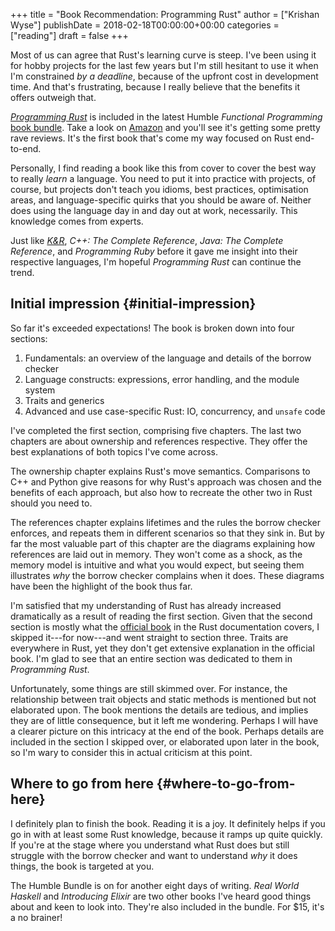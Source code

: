 +++
title = "Book Recommendation: Programming Rust"
author = ["Krishan Wyse"]
publishDate = 2018-02-18T00:00:00+00:00
categories = ["reading"]
draft = false
+++

Most of us can agree that Rust's learning curve is steep. I've been using it for
hobby projects for the last few years but I'm still hesitant to use it when I'm
constrained _by a deadline_, because of the upfront cost in development
time. And that's frustrating, because I really believe that the benefits it
offers outweigh that.

[_Programming Rust_](http://shop.oreilly.com/product/0636920040385.do) is included in the latest Humble _Functional Programming_
[book bundle](https://www.humblebundle.com/books/functional-programming-books). Take a look on [Amazon](https://www.amazon.com/product-reviews/1491927283/ref=cm%5Fcr%5Fdp%5Fd%5Fcmps%5Fbtm?ie=UTF8&reviewerType=all%5Freviews) and you'll see it's getting some pretty rave
reviews. It's the first book that's come my way focused on Rust end-to-end.

Personally, I find reading a book like this from cover to cover the best way to
really _learn_ a language. You need to put it into practice with projects, of
course, but projects don't teach you idioms, best practices, optimisation areas,
and language-specific quirks that you should be aware of. Neither does using the
language day in and day out at work, necessarily. This knowledge comes from
experts.

Just like [_K&R_](https://en.wikipedia.org/wiki/The%5FC%5FProgramming%5FLanguage), _C++: The Complete Reference_, _Java: The Complete Reference_,
and _Programming Ruby_ before it gave me insight into their respective
languages, I'm hopeful _Programming Rust_ can continue the trend.


## Initial impression {#initial-impression}

So far it's exceeded expectations! The book is broken down into four sections:

1.  Fundamentals: an overview of the language and details of the borrow checker
2.  Language constructs: expressions, error handling, and the module system
3.  Traits and generics
4.  Advanced and use case-specific Rust: IO, concurrency, and `unsafe` code

I've completed the first section, comprising five chapters. The last two
chapters are about ownership and references respective. They offer the best
explanations of both topics I've come across.

The ownership chapter explains Rust's move semantics. Comparisons to C++ and
Python give reasons for why Rust's approach was chosen and the benefits of each
approach, but also how to recreate the other two in Rust should you need to.

The references chapter explains lifetimes and the rules the borrow checker
enforces, and repeats them in different scenarios so that they sink in. But by
far the most valuable part of this chapter are the diagrams explaining how
references are laid out in memory. They won't come as a shock, as the memory
model is intuitive and what you would expect, but seeing them illustrates _why_
the borrow checker complains when it does. These diagrams have been the
highlight of the book thus far.

I'm satisfied that my understanding of Rust has already increased dramatically
as a result of reading the first section. Given that the second section is
mostly what the [official book](https://doc.rust-lang.org/book/) in the Rust documentation covers, I skipped
it---for now---and went straight to section three. Traits are everywhere in
Rust, yet they don't get extensive explanation in the official book. I'm glad to
see that an entire section was dedicated to them in _Programming Rust_.

Unfortunately, some things are still skimmed over. For instance, the
relationship between trait objects and static methods is mentioned but not
elaborated upon. The book mentions the details are tedious, and implies they are
of little consequence, but it left me wondering.  Perhaps I will have a clearer
picture on this intricacy at the end of the book. Perhaps details are included
in the section I skipped over, or elaborated upon later in the book, so I'm wary
to consider this in actual criticism at this point.


## Where to go from here {#where-to-go-from-here}

I definitely plan to finish the book. Reading it is a joy. It definitely helps
if you go in with at least some Rust knowledge, because it ramps up quite
quickly. If you're at the stage where you understand what Rust does but still
struggle with the borrow checker and want to understand _why_ it does things,
the book is targeted at you.

The Humble Bundle is on for another eight days of writing. _Real World Haskell_
and _Introducing Elixir_ are two other books I've heard good things about and
keen to look into. They're also included in the bundle.  For $15, it's a no
brainer!
